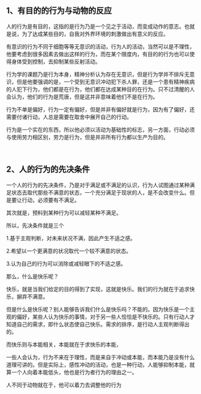 <h2>1、有目的的行为与动物的反应</h2><p data-pid="kdW8pjTY">人的行为是有目的，这指的是行为乃是一个见之于活动，而变成动作的意志。也就是说，为了达成某些目的，自我对外界环境的刺激做出有意义的反应。</p><p data-pid="0gusIFF7">有意识的行为不同于细胞等等无意识的活动，行为人的活动，当然可以是不理性，他要考虑到很多因素去做出这样的行为，而在某个限度内，有目的的行为也可以使得身体受到控制，去抑制某些反射活动。</p><p data-pid="vZO9MuiW">行为学的课题乃是行为本身，精神分析认为存在无意识，但是行为学并不排斥无意识，但是他要强调的是，一个受到无意识冲动犯下杀人罪，还是一个患有精神疾病的人犯下行为，他们都是在行为，他们都在达成某种目的在行为。只不过清醒的人会认为，他们的行为是荒唐，但是这并非意味着他们不是在行为。</p><p data-pid="AAg-0Tsn">行为不单是偏好，行为一定有偏好，但是并非有偏好就是行为，因为有了偏好，还需要付诸行动，人总是需要在取舍中展开自己的行动。</p><p data-pid="tXkRQz7O">行为是一个实在的东西，所以他必须以活动为基础性的标志，另一方面，行动必须与使用劳力相区别，劳力是行为，但是并非所有行为都以生产为目的。</p><p><br></p><h2>2、人的行为的先决条件</h2><p data-pid="ieFsZoyP">一个人的行为的先决条件，乃是对于满足或不满足的认识，行为人试图通过某种满足状态去取代那些不满意的状态，一个充分满足于现状的人，是不会改变什么。但是要让行动，必须要有不满足。</p><p data-pid="5bC4yriW">其次就是，预料到某种行为可以减轻某种不满足。</p><p data-pid="Wq0mpfDc">所以，先决条件就是三个</p><p data-pid="KGC5IbDC">1.基于主观判断，对未来状况不满，因此产生不适之感。</p><p data-pid="9e0YIrVR">2.希望以一个更满意的状况取代一个较不满意的状态。</p><p data-pid="ymzJ2lVI">3.认为自己的行为可以消除或减轻眼下的不适之感。</p><p data-pid="Ryss-O9q">那么，什么是快乐呢？</p><p data-pid="Dz6sHpTF">快乐，就是当我们给定的目的得到了实现，这就是快乐。我们的行为就在于追求快乐，摒弃不满意。</p><p data-pid="URcbp5rw">但是什么是快乐呢？别人能够告诉我们什么是快乐吗？不能的。因为快乐是一个主观的偏好，某些人认为快乐的事情，对于另一些人恰恰是不快乐的。只有行动人才知道自己的需求，即什么状态使自己快乐。需求的排序，是行动人主观判断得出的。</p><p data-pid="QTDmTeqn">而快乐则与本能相关，本能就在于求快乐的本能，</p><p data-pid="2UGdB_fA">一些人会认为，行为不来在于理性，而是来自于冲动或本能，而本能乃是没有什么道理可讲的。但是实际上，感性冲动的活动，也是一种行动，人能够抑制本能，就算一个人向着本能低头，他也是行为者行为的理由之一。</p><p data-pid="IFGTYfUp">人不同于动物就在于，他可以着力去调整他的行为</p><p></p><p></p><p></p><p></p>